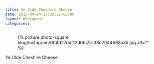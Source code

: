 ```yaml
---
title: Ye Olde Cheshire Cheese
date: 2015-04-24T13:33:21+00:00
layout: photopost
categories:
---
```


<figure class="photo photo--square">
  {% picture photo-square blog/instagram/6fafd27ddf12d6fc75138c2044693a35.jpg alt="" %}
</figure>

Ye Olde Cheshire Cheese
